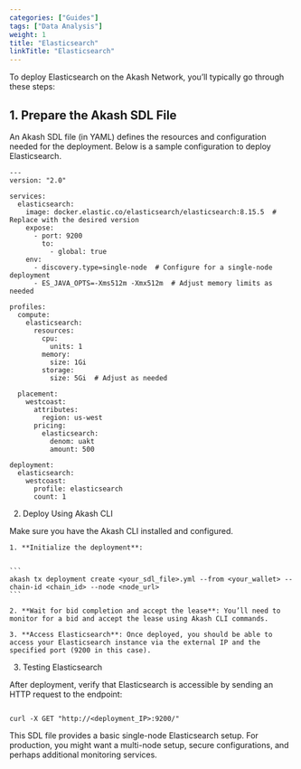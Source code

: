 ```yaml
---
categories: ["Guides"]
tags: ["Data Analysis"]
weight: 1
title: "Elasticsearch"
linkTitle: "Elasticsearch"
---
```


To deploy Elasticsearch on the Akash Network, you’ll typically go through these steps:

## 1. Prepare the Akash SDL File

An Akash SDL file (in YAML) defines the resources and configuration needed for the deployment. Below is a sample configuration to deploy Elasticsearch.

```
---
version: "2.0"

services:
  elasticsearch:
    image: docker.elastic.co/elasticsearch/elasticsearch:8.15.5  # Replace with the desired version
    expose:
      - port: 9200
        to:
          - global: true
    env:
      - discovery.type=single-node  # Configure for a single-node deployment
      - ES_JAVA_OPTS=-Xms512m -Xmx512m  # Adjust memory limits as needed

profiles:
  compute:
    elasticsearch:
      resources:
        cpu:
          units: 1
        memory:
          size: 1Gi
        storage:
          size: 5Gi  # Adjust as needed

  placement:
    westcoast:
      attributes:
        region: us-west
      pricing:
        elasticsearch:
          denom: uakt
          amount: 500

deployment:
  elasticsearch:
    westcoast:
      profile: elasticsearch
      count: 1
```

2. Deploy Using Akash CLI

Make sure you have the Akash CLI installed and configured.

    1. **Initialize the deployment**:

    
    ```
    akash tx deployment create <your_sdl_file>.yml --from <your_wallet> --chain-id <chain_id> --node <node_url>
    ```

    2. **Wait for bid completion and accept the lease**: You’ll need to monitor for a bid and accept the lease using Akash CLI commands.

    3. **Access Elasticsearch**: Once deployed, you should be able to access your Elasticsearch instance via the external IP and the specified port (9200 in this case).

3. Testing Elasticsearch

After deployment, verify that Elasticsearch is accessible by sending an HTTP request to the endpoint:

```

curl -X GET "http://<deployment_IP>:9200/"
```

This SDL file provides a basic single-node Elasticsearch setup. For production, you might want a multi-node setup, secure configurations, and perhaps additional monitoring services.